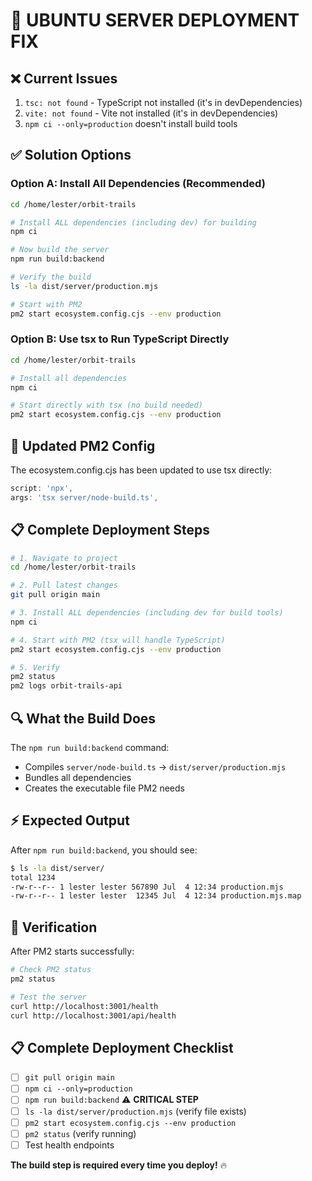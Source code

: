 # 🚨 UBUNTU SERVER DEPLOYMENT FIX

## ❌ Current Issues
1. `tsc: not found` - TypeScript not installed (it's in devDependencies)
2. `vite: not found` - Vite not installed (it's in devDependencies)
3. `npm ci --only=production` doesn't install build tools

## ✅ Solution Options

### Option A: Install All Dependencies (Recommended)
```bash
cd /home/lester/orbit-trails

# Install ALL dependencies (including dev) for building
npm ci

# Now build the server
npm run build:backend

# Verify the build
ls -la dist/server/production.mjs

# Start with PM2
pm2 start ecosystem.config.cjs --env production
```

### Option B: Use tsx to Run TypeScript Directly
```bash
cd /home/lester/orbit-trails

# Install all dependencies
npm ci

# Start directly with tsx (no build needed)
pm2 start ecosystem.config.cjs --env production
```

## 🔧 Updated PM2 Config
The ecosystem.config.cjs has been updated to use tsx directly:
```javascript
script: 'npx',
args: 'tsx server/node-build.ts',
```

## 📋 Complete Deployment Steps

```bash
# 1. Navigate to project
cd /home/lester/orbit-trails

# 2. Pull latest changes
git pull origin main

# 3. Install ALL dependencies (including dev for build tools)
npm ci

# 4. Start with PM2 (tsx will handle TypeScript)
pm2 start ecosystem.config.cjs --env production

# 5. Verify
pm2 status
pm2 logs orbit-trails-api
```

## 🔍 What the Build Does

The `npm run build:backend` command:
- Compiles `server/node-build.ts` → `dist/server/production.mjs`
- Bundles all dependencies
- Creates the executable file PM2 needs

## ⚡ Expected Output

After `npm run build:backend`, you should see:
```bash
$ ls -la dist/server/
total 1234
-rw-r--r-- 1 lester lester 567890 Jul  4 12:34 production.mjs
-rw-r--r-- 1 lester lester  12345 Jul  4 12:34 production.mjs.map
```

## 🎯 Verification

After PM2 starts successfully:
```bash
# Check PM2 status
pm2 status

# Test the server
curl http://localhost:3001/health
curl http://localhost:3001/api/health
```

## 📋 Complete Deployment Checklist

- [ ] `git pull origin main`
- [ ] `npm ci --only=production` 
- [ ] `npm run build:backend` ⚠️ **CRITICAL STEP**
- [ ] `ls -la dist/server/production.mjs` (verify file exists)
- [ ] `pm2 start ecosystem.config.cjs --env production`
- [ ] `pm2 status` (verify running)
- [ ] Test health endpoints

**The build step is required every time you deploy!** 🔥
